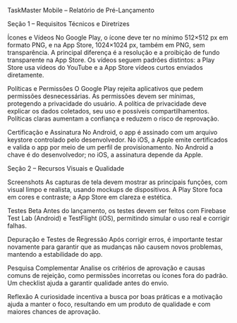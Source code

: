 TaskMaster Mobile – Relatório de Pré-Lançamento

Seção 1 – Requisitos Técnicos e Diretrizes

Ícones e Vídeos
No Google Play, o ícone deve ter no mínimo 512×512 px em formato PNG, e na App Store, 1024×1024 px, também em PNG, sem transparência. A principal diferença é a resolução e a proibição de fundo transparente na App Store. Os vídeos seguem padrões distintos: a Play Store usa vídeos do YouTube e a App Store vídeos curtos enviados diretamente.

Políticas e Permissões
O Google Play rejeita aplicativos que pedem permissões desnecessárias. As permissões devem ser mínimas, protegendo a privacidade do usuário. A política de privacidade deve explicar os dados coletados, seu uso e possíveis compartilhamentos. Políticas claras aumentam a confiança e reduzem o risco de reprovação.

Certificação e Assinatura
No Android, o app é assinado com um arquivo keystore controlado pelo desenvolvedor. No iOS, a Apple emite certificados e valida o app por meio de um perfil de provisionamento. No Android a chave é do desenvolvedor; no iOS, a assinatura depende da Apple.

Seção 2 – Recursos Visuais e Qualidade

Screenshots
As capturas de tela devem mostrar as principais funções, com visual limpo e realista, usando mockups de dispositivos. A Play Store foca em cores e contraste; a App Store em clareza e estética.

Testes Beta
Antes do lançamento, os testes devem ser feitos com Firebase Test Lab (Android) e TestFlight (iOS), permitindo simular o uso real e corrigir falhas.

Depuração e Testes de Regressão
Após corrigir erros, é importante testar novamente para garantir que as mudanças não causem novos problemas, mantendo a estabilidade do app.

Pesquisa Complementar
Analise os critérios de aprovação e causas comuns de rejeição, como permissões incorretas ou ícones fora do padrão. Um checklist ajuda a garantir qualidade antes do envio.

Reflexão
A curiosidade incentiva a busca por boas práticas e a motivação ajuda a manter o foco, resultando em um produto de qualidade e com maiores chances de aprovação.
